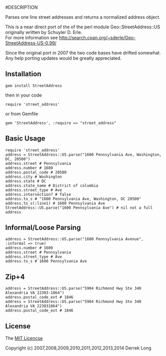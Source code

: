 #DESCRIPTION
  
Parses one line street addresses and returns a normalized address object.

This is a near direct port of the of the perl module 
Geo::StreetAddress::US originally written by Schuyler D. Erle.  
For more information see
http://search.cpan.org/~sderle/Geo-StreetAddress-US-0.99/

Since the original port in 2007 the two code bases have drifted somewhat.  Any help porting updates would be greatly appreciated.

## Installation

    gem install StreetAddress

then in your code

    require 'street_address'

or from Gemfile

    gem 'StreetAddress', :require => "street_address"

## Basic Usage

    require 'street_address'
    address = StreetAddress::US.parse("1600 Pennsylvania Ave, Washington, DC, 20500")
    address.street # Pennsylvania
    address.number # 1600
    address.postal_code # 20500
    address.city # Washington
    address.state # DC
    address.state_name # District of columbia
    address.street_type # Ave
    address.intersection? # false
    address.to_s # "1600 Pennsylvania Ave, Washington, DC 20500"
    address.to_s(:line1) # 1600 Pennsylvania Ave
    StreetAddress::US.parse("1600 Pennsylvania Ave") # nil not a full address

## Informal/Loose Parsing

    address = StreetAddress::US.parse("1600 Pennsylvania Avenue", :informal => true)
    address.number # 1600
    address.street # Pennsylvania
    address.street_type # Ave
    address.to_s # 1600 Pennsylvania Ave

## Zip+4

    address = StreetAddress::US.parse("5904 Richmond Hwy Ste 340 Alexandria VA 22303-1864")
    address.postal_code_ext # 1846
    address = StreetAddress::US.parse("5904 Richmond Hwy Ste 340 Alexandria VA 223031864")
    address.postal_code_ext # 1846

## License
The [MIT Licencse](http://opensource.org/licenses/MIT)

Copyright (c) 2007,2008,2009,2010,2011,2012,2013,2014 Derrek Long
